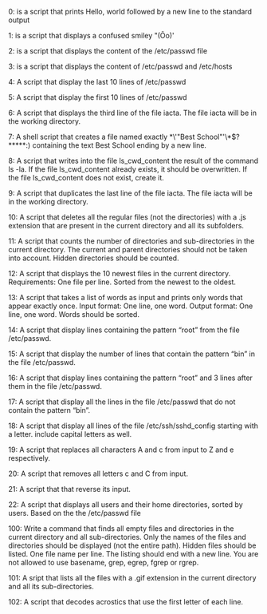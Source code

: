 0: is a script that prints Hello, world followed by a new line to the standard output

1: is a script that displays a confused smiley "(Ôo)'

2: is a script that displays the content of the /etc/passwd file

3: is a script that displays the content of /etc/passwd and /etc/hosts

4: A script that display the last 10 lines of /etc/passwd

5: A script that display the first 10 lines of /etc/passwd

6: A script that displays the third line of the file iacta. The file iacta will be in the working directory.

7: A shell script that creates a file named exactly \*\\'"Best School"\'\\*$\?\*\*\*\*\*:) containing the text Best School ending by a new line.

8: A script that writes into the file ls_cwd_content the result of the command ls -la. If the file ls_cwd_content already exists, it should be overwritten. If the file ls_cwd_content does not exist, create it.

9: A script that duplicates the last line of the file iacta. The file iacta will be in the working directory.

10: A script that deletes all the regular files (not the directories) with a .js extension that are present in the current directory and all its subfolders.

11: A script that counts the number of directories and sub-directories in the current directory. The current and parent directories should not be taken into account. Hidden directories should be counted.

12: A script that displays the 10 newest files in the current directory. Requirements: One file per line. Sorted from the newest to the oldest.

13: A script that takes a list of words as input and prints only words that appear exactly once. Input format: One line, one word. Output format: One line, one word. Words should be sorted.

14: A script that display lines containing the pattern “root” from the file /etc/passwd.

15: A script that display the number of lines that contain the pattern “bin” in the file /etc/passwd.

16: A script that display lines containing the pattern “root” and 3 lines after them in the file /etc/passwd.

17: A script that display all the lines in the file /etc/passwd that do not contain the pattern “bin”.

18: A script that display all lines of the file /etc/ssh/sshd_config starting with a letter. include capital letters as well.

19: A script that replaces all characters A and c from input to Z and e respectively.

20: A script that removes all letters c and C from input.

21: A script that that reverse its input.

22: A script that displays all users and their home directories, sorted by users. Based on the the /etc/passwd file

100: Write a command that finds all empty files and directories in the current directory and all sub-directories. Only the names of the files and directories should be displayed (not the entire path). Hidden files should be listed. One file name per line. The listing should end with a new line. You are not allowed to use basename, grep, egrep, fgrep or rgrep.

101: A sript that lists all the files with a .gif extension in the current directory and all its sub-directories.

102: A script that decodes acrostics that use the first letter of each line.


